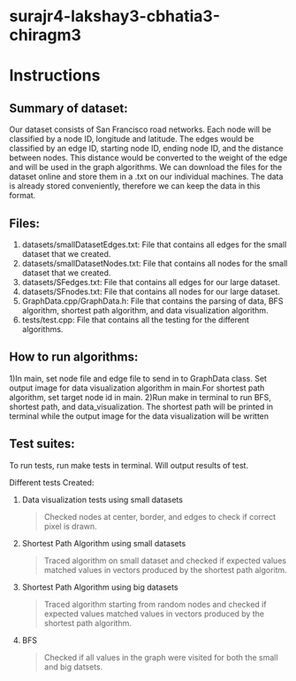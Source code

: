 # surajr4-lakshay3-cbhatia3-chiragm3

Instructions
======================
Summary of dataset: 
------------------


<p>Our dataset consists of San Francisco road networks. Each node will be classified by a node ID, longitude and latitude. The edges would be classified by an edge ID, starting node ID, ending node ID, and the distance between nodes. This distance would be converted to the weight of the edge and will be used in the graph algorithms. 
We can download the files for the dataset online and store them in a .txt on our individual machines. The data is already stored conveniently, therefore we can keep the data in this format. <p>


Files: 
------------------

1) datasets/smallDatasetEdges.txt: File that contains all edges for the small dataset that we created.
2) datasets/smallDatasetNodes.txt: File that contains all nodes for the small dataset that we created.
3) datasets/SFedges.txt: File that contains all edges for our large dataset.
4) datasets/SFnodes.txt: File that contains all nodes for our large dataset.
5) GraphData.cpp/GraphData.h: File that contains the parsing of data, BFS algorithm, shortest path algorithm, and data visualization algorithm.
6) tests/test.cpp: File that contains all the testing for the different algorithms.

How to run algorithms:
----------------------
1)In main, set node file and edge file to send in to GraphData class. Set output image for data visualization algorithm in main.For shortest path algorithm, set target node id in main.
2)Run make in terminal to run BFS, shortest path, and data_visualization. The shortest path will be printed in terminal while the output image for the data visualization will be written


Test suites:
------------
To run tests, run make tests in terminal. Will output results of test. 

Different tests Created:
1) Data visualization tests using small datasets
    > Checked nodes at center, border, and edges to check if correct pixel is drawn.
2) Shortest Path Algorithm using small datasets
    > Traced algorithm on small dataset and checked if expected values matched values in vectors produced by the shortest path algoritm.
3) Shortest Path Algorithm using big datasets
    > Traced algorithm starting from random nodes and checked if expected values matched values in vectors produced by the shortest path algorithm.
4) BFS
    > Checked if all values in the graph were visited for both the small and big datsets.

